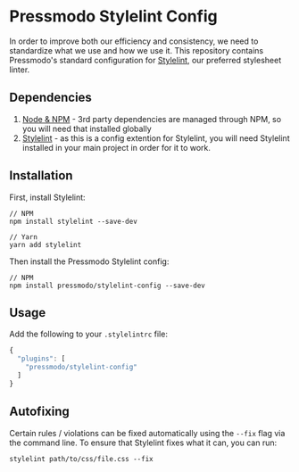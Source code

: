 Pressmodo Stylelint Config
=====================

In order to improve both our efficiency and consistency, we need to standardize what we use and how we use it. This repository contains Pressmodo's standard configuration for [Stylelint](https://github.com/stylelint/stylelint), our preferred stylesheet linter.

## Dependencies

1. [Node & NPM](https://www.npmjs.com/get-npm) - 3rd party dependencies are managed through NPM, so you will need that installed globally
2. [Stylelint](https://stylelint.io/) - as this is a config extention for Stylelint, you will need Stylelint installed in your main project in order for it to work.

## Installation

First, install Stylelint:

```
// NPM
npm install stylelint --save-dev

// Yarn
yarn add stylelint
```

Then install the Pressmodo Stylelint config:

```
// NPM
npm install pressmodo/stylelint-config --save-dev
```

## Usage

Add the following to your `.stylelintrc` file:

```js
{
  "plugins": [
    "pressmodo/stylelint-config"
  ]
}

```

## Autofixing

Certain rules / violations can be fixed automatically using the `--fix` flag via the command line.
To ensure that Stylelint fixes what it can, you can run:

```
stylelint path/to/css/file.css --fix
```
